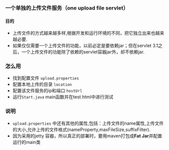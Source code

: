 
### 一个单独的上传文件服务（one upload file servlet）

#### 目的

 + 上传文件的方式越来越多样,根据开发和运行环境的不同，把它独立出来也越来越必要.
 + 如果仅仅需要一个上传文件的功能，以前必定是要依赖jar；但在servlet 3.1之后，一个上传文件的功能除了依赖的servlet容器jar外，却不依赖jar.

### 怎么用
 
 +  找到配置文件 `upload.properties`
 +  配置本地上传的目录 `location`
 +  配置该文件服务的ip和端口 `hostUrl`
 +  运行`Start.java` main函数并在test.html中进行测试
 
### 说明

  + `upload.properties` 中还有其他的属性,包括：上传文件的name属性,上传文件的大小,允许上传的文件格式(nameProperty,maxFileSize,suffixFilter).
  + 因为采用的jetty 容器，所以真正的部署时，要用maven打包成**Fat Jar**并配置运行的main类